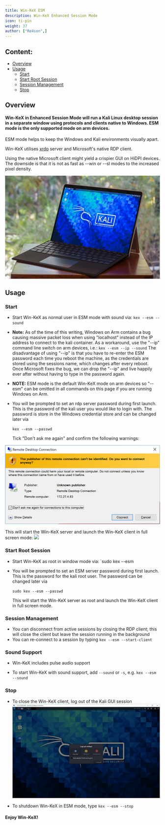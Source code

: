 ```yaml
---
title: Win-KeX ESM
description: Win-KeX Enhanced Session Mode
icon: ti-pin
weight: 37
author: ["Re4son",]
---
```


## Content:

- [Overview](#overview)
- [Usage](#Usage)
  - [Start](#start)
  - [Start Root Session](#start-root-session)
  - [Session Management](#session-management)
  - [Stop](#stop)

## Overview

#### Win-KeX in Enhanced Session Mode will run a Kali Linux desktop session in a separate window using protocols and clients native to Windows. ESM mode is the only supported mode on arm devices.

ESM mode helps to keep the Windows and Kali environments visually apart.

Win-KeX utilises [xrdp](http://xrdp.org/) server and Microsoft's native RDP client.

Using the native Microsoft client might yield a crispier GUI on HiDPI devices. The downside is that it is not as fast as --win or --sl modes to the increased pixel density.

![](win-kex-esm-arm.png)

## Usage

### Start

- Start Win-KeX as normal user in ESM mode with sound via:
`kex --esm --sound`

- **Note:** As of the time of this writing, Windows on Arm contains a bug causing massive packet loss when using "localhost" instead of the IP address to connect to the kali container. As a workaround, use the "--ip" command line switch on arm devices, i.e.:
`kex --esm --ip --sound`
The disadvantage of using "--ip" is that you have to re-enter the ESM password each time you reboot the machine, as the credentials are stored using the sessions name, which changes after every reboot. Once Microsoft fixes the bug, we can drop the "--ip" and live happily ever after without having to type in the password again.

- **NOTE:** ESM mode is the default Win-KeX mode on arm devices so "--esm" can be omitted in all commands on this page if you are running Windows on Arm.

- You will be prompted to set an rdp server password during first launch. This is the password of the kali user you would like to login with. The password is store in the Windows credential store and can be changed later via

  `kex --esm --passwd`

  Tick "Don't ask me again" and confirm the following warnings:

![](RDP-Message-1.png)

  This will start the Win-KeX server and launch the Win-KeX client in full screen mode:
![](win-kex.png)

### Start Root Session

- Start Win-KeX as root in window mode via:
  `sudo kex --esm

- You will be prompted to set an ESM server password during first launch. This is the password for the kali root user. The password can be changed later via

  `sudo kex --esm --passwd`

  This will start the Win-KeX server as root and launch the Win-KeX client in full screen mode.

### Session Management

- You can disconnect from active sessions by closing the RDP client; this will close the client but leave the session running in the background
- You can re-connect to a session by typing
  `kex --esm --start-client`

### Sound Support

- Win-KeX includes pulse audio support

- To start Win-KeX with sound support, add `--sound` or `-s`, e.g.
  `kex --esm --sound`

### Stop

- To close the Win-KeX client, log out of the Kali GUI session
![](win-kex-2.png)

- To shutdown Win-KeX in ESM mode, type
  `kex --esm --stop`

#### Enjoy Win-KeX!
